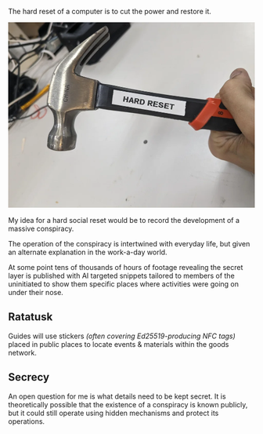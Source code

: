 The hard reset of a computer is to cut the power and restore it.

![Hard Reset](/assets/images/Hard%20Reset.webp)

My idea for a hard social reset would be to record the development of a massive conspiracy.

The operation of the conspiracy is intertwined with everyday life, but given an alternate explanation in the work-a-day world.

At some point tens of thousands of hours of footage revealing the secret layer is published with AI targeted snippets tailored to members of the uninitiated to show them specific places where activities were going on under their nose.

## Ratatusk

Guides will use stickers *(often covering Ed25519-producing NFC tags)* placed in public places to locate events & materials within the goods network.

## Secrecy

An open question for me is what details need to be kept secret. It is theoretically possible that the existence of a conspiracy is known publicly, but it could still operate using hidden mechanisms and protect its operations.
